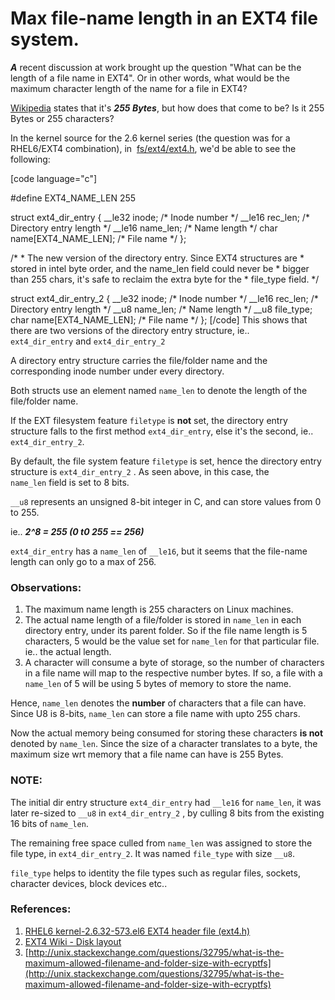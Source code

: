 # Max file-name length in an EXT4 file system.


_**A**_ recent discussion at work brought up the question "What can be the length of a file name in EXT4". Or in other words, what would be the maximum character length of the name for a file in EXT4?

[Wikipedia](https://en.wikipedia.org/wiki/Comparison_of_file_systems) states that it's _**255 Bytes**_, but how does that come to be? Is it 255 Bytes or 255 characters?

In the kernel source for the 2.6 kernel series (the question was for a RHEL6/EXT4 combination), in  [fs/ext4/ext4.h](https://access.redhat.com/labs/psb/versions/kernel-2.6.32-573.el6/fs/ext4/ext4.h), we'd be able to see the following:

\[code language="c"\]

#define EXT4\_NAME\_LEN 255

struct ext4\_dir\_entry { \_\_le32 inode; /\* Inode number \*/ \_\_le16 rec\_len; /\* Directory entry length \*/ \_\_le16 name\_len; /\* Name length \*/ char name\[EXT4\_NAME\_LEN\]; /\* File name \*/ };

/\* \* The new version of the directory entry. Since EXT4 structures are \* stored in intel byte order, and the name\_len field could never be \* bigger than 255 chars, it's safe to reclaim the extra byte for the \* file\_type field. \*/

struct ext4\_dir\_entry\_2 { \_\_le32 inode; /\* Inode number \*/ \_\_le16 rec\_len; /\* Directory entry length \*/ \_\_u8 name\_len; /\* Name length \*/ \_\_u8 file\_type; char name\[EXT4\_NAME\_LEN\]; /\* File name \*/ }; \[/code\] This shows that there are two versions of the directory entry structure, ie.. `ext4_dir_entry` and `ext4_dir_entry_2`

A directory entry structure carries the file/folder name and the corresponding inode number under every directory.

Both structs use an element named `name_len` to denote the length of the file/folder name.

If the EXT filesystem feature `filetype` is **not** set, the directory entry structure falls to the first method `ext4_dir_entry`, else it's the second, ie.. `ext4_dir_entry_2`.

By default, the file system feature `filetype` is set, hence the directory entry structure is `ext4_dir_entry_2` . As seen above, in this case, the `name_len` field is set to 8 bits.

`__u8` represents an unsigned 8-bit integer in C, and can store values from 0 to 255.

ie.. _**2^8 = 255 (0 t0 255 == 256)**_

`ext4_dir_entry` has a `name_len` of `__le16`, but it seems that the file-name length can only go to a max of 256.

### Observations:

1. The maximum name length is 255 characters on Linux machines.
2. The actual name length of a file/folder is stored in `name_len` in each directory entry, under its parent folder. So if the file name length is 5 characters, 5 would be the value set for `name_len` for that particular file. ie.. the actual length.
3. A character will consume a byte of storage, so the number of characters in a file name will map to the respective number bytes. If so, a file with a `name_len` of 5 will be using 5 bytes of memory to store the name.

Hence, `name_len` denotes the **number** of characters that a file can have. Since U8 is 8-bits, `name_len` can store a file name with upto 255 chars.

Now the actual memory being consumed for storing these characters **is not** denoted by `name_len`. Since the size of a character translates to a byte, the maximum size wrt memory that a file name can have is 255 Bytes.

### NOTE:

The initial dir entry structure `ext4_dir_entry` had `__le16` for `name_len`, it was later re-sized to `__u8` in `ext4_dir_entry_2` , by culling 8 bits from the existing 16 bits of `name_len`.

The remaining free space culled from `name_len` was assigned to store the file type, in `ext4_dir_entry_2`. It was named `file_type` with size `__u8`.

`file_type` helps to identity the file types such as regular files, sockets, character devices, block devices etc..

### References:

1. [RHEL6 kernel-2.6.32-573.el6 EXT4 header file (ext4.h)](https://access.redhat.com/labs/psb/versions/kernel-2.6.32-573.el6/fs/ext4/ext4.h)
2. [EXT4 Wiki - Disk layout](https://ext4.wiki.kernel.org/index.php/Ext4_Disk_Layout)
3. [http://unix.stackexchange.com/questions/32795/what-is-the-maximum-allowed-filename-and-folder-size-with-ecryptfs](http://unix.stackexchange.com/questions/32795/what-is-the-maximum-allowed-filename-and-folder-size-with-ecryptfs)

